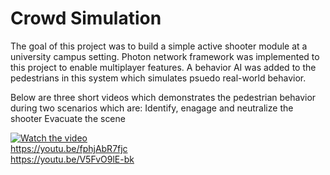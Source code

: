 # Crowd Simulation
The goal of this project was to build a simple active shooter module at a university campus setting. Photon network framework was implemented to this project to enable  multiplayer features. A behavior AI was added to the pedestrians in this system which simulates psuedo real-world behavior. 

Below are three short videos which demonstrates the pedestrian behavior during two scenarios which are: 
Identify, enagage and neutralize the shooter
Evacuate the scene


[![Watch the video](https://img.youtube.com/vi/utyFoPMFDqE/maxresdefault.jpg)](https://youtu.be/utyFoPMFDqE)  <br />
https://youtu.be/fphjAbR7fjc <br />
https://youtu.be/V5FvO9lE-bk <br />

